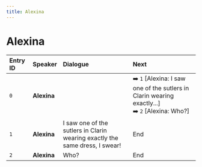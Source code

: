 ```yaml
---
title: Alexina
---
```


# Alexina


| Entry ID | Speaker | Dialogue | Next |
| :------- | :------ | :------- | :------------ |
| `0` | **Alexina** |  | ➡️ `1` \[Alexina: I saw one of the sutlers in Clarin wearing exactly\.\.\.\]<br>➡️ `2` \[Alexina: Who?\] |
| `1` | **Alexina** | I saw one of the sutlers in Clarin wearing exactly the same dress, I swear\! | End |
| `2` | **Alexina** | Who? | End |
